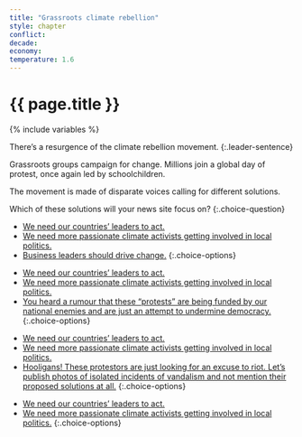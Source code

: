 ```yaml
---
title: "Grassroots climate rebellion"
style: chapter
conflict: 
decade: 
economy: 
temperature: 1.6
---
```


<h1>{{ page.title }}</h1>

{% include variables %}

There’s a resurgence of the climate rebellion movement. 
{:.leader-sentence}

Grassroots groups campaign for change. Millions join a global day of protest, once again led by schoolchildren.

The movement is made of disparate voices calling for different solutions.

Which of these solutions will your news site focus on?
{:.choice-question}

<div class="js-var-leaning-billionaires" markdown="1">

- [We need our countries’ leaders to act.](chapter_state-led-decarbonization.html)
- [We need more passionate climate activists getting involved in local politics.](chapter_city-led-decarbonization.html)
- [Business leaders should drive change.](chapter_looser-regulations.html)
{:.choice-options}

</div>

<div class="js-var-leaning-wars" markdown="1">

- [We need our countries’ leaders to act.](chapter_state-led-decarbonization.html)
- [We need more passionate climate activists getting involved in local politics.](chapter_city-led-decarbonization.html)
- [You heard a rumour that these “protests” are being funded by our national enemies and are just an attempt to undermine democracy.](chapter_undermine-grassroots-rebellion-war.html)
{:.choice-options}

</div>

<div class="js-var-leaning-slowfade" markdown="1">

- [We need our countries’ leaders to act.](chapter_state-led-decarbonization.html)
- [We need more passionate climate activists getting involved in local politics.](chapter_city-led-decarbonization.html)
- [Hooligans! These protestors are just looking for an excuse to riot. Let’s publish photos of isolated incidents of vandalism and not mention their proposed solutions at all.](chapter_undermine-grassroots-rebellion-hooligans.html)
{:.choice-options}

</div>

- [We need our countries’ leaders to act.](chapter_state-led-decarbonization.html)
- [We need more passionate climate activists getting involved in local politics.](chapter_city-led-decarbonization.html)
{:.choice-options}
